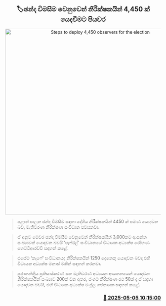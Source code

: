 <p align='center'><b><h2 align='center' title='Steps to deploy 4,450 observers for the election'>🏷ඡන්ද විමසීම වෙනුවෙන් නිරීක්ෂකයින් 4,450 ක් යෙදවිමට පියවර</h2></b></p>
<p align='center'><img src='https://helakuru.sgp1.cdn.digitaloceanspaces.com/esana/images/lib/local-government-election-2025.jpg' width='600' alt='Steps to deploy 4,450 observers for the election'></p>

> පළාත් පාලන ඡන්ද විමසීම සඳහා දේශීය නිරීක්ෂකයින් 4450 ක් පමණ යොදවන බව, මැතිවරණ නිරීක්ෂණ සංවිධාන පවසනවා.

> ඒ අනුව මෙවර ඡන්ද විමසීම වෙනුවෙන් නිරීක්ෂකයින් 3,000කට ආසන්න සංඛ්‍යාවක් යොදවන බවයි ‘පැෆ්රල්’ සංවිධානයේ විධායක අධ්‍යක්ෂ රෝහණ හෙට්ටිආරච්චි සඳහන් කළේ.

> එසේම ‘කැෆේ’ සංවිධානයද නිරීක්ෂකයින් 1250 දෙනෙකු යොදවන බවද එහි විධායක අධ්‍යක්ෂ මනාස් මකීන් සඳහන් කරනවා.

> ප්‍රජාතන්ත්‍රීය ප්‍රතිසංස්කරණ සහ මැතිවරණ අධ්‍යයන ආයතනයෙන් යොදවන නිරීක්ෂකයින් සංඛ්‍යාව 200ක් වන අතර, ජංගම නිරීක්ෂණ රථ 50ක් ද ඒ සඳහා යොදවන බවයි, එහි විධායක අධ්‍යක්ෂ මංජුල ගජනායක සඳහන් ‍කළේ. 



<h3 align='right'><a href='https://www.helakuru.lk/esana/p/109802/'>📅 2025-05-05 10:15:00</a></h3>
